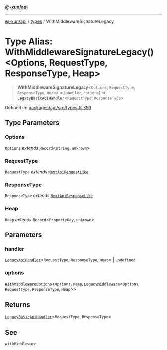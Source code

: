 [**@-xun/api**](../../README.md)

***

[@-xun/api](../../README.md) / [types](../README.md) / WithMiddlewareSignatureLegacy

# Type Alias: WithMiddlewareSignatureLegacy()\<Options, RequestType, ResponseType, Heap\>

> **WithMiddlewareSignatureLegacy**\<`Options`, `RequestType`, `ResponseType`, `Heap`\> = (`handler`, `options`) => [`LegacyBasicApiHandler`](LegacyBasicApiHandler.md)\<`RequestType`, `ResponseType`\>

Defined in: [packages/api/src/types.ts:393](https://github.com/Xunnamius/api-utils/blob/2999e4472bea4c5a8ecd8f7c7fbf77e6b4bc26db/packages/api/src/types.ts#L393)

## Type Parameters

### Options

`Options` *extends* `Record`\<`string`, `unknown`\>

### RequestType

`RequestType` *extends* [`NextApiRequestLike`](../../index/interfaces/NextApiRequestLike.md)

### ResponseType

`ResponseType` *extends* [`NextApiResponseLike`](../../index/type-aliases/NextApiResponseLike.md)

### Heap

`Heap` *extends* `Record`\<`PropertyKey`, `unknown`\>

## Parameters

### handler

[`LegacyApiHandler`](LegacyApiHandler.md)\<`RequestType`, `ResponseType`, `Heap`\> | `undefined`

### options

[`WithMiddlewareOptions`](WithMiddlewareOptions.md)\<`Options`, `Heap`, [`LegacyMiddleware`](LegacyMiddleware.md)\<`Options`, `RequestType`, `ResponseType`, `Heap`\>\>

## Returns

[`LegacyBasicApiHandler`](LegacyBasicApiHandler.md)\<`RequestType`, `ResponseType`\>

## See

`withMiddleware`
